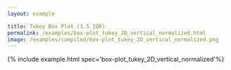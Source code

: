 ```yaml
---
layout: example

title: Tukey Box Plot (1.5 IQR)
permalink: /examples/box-plot_tukey_2D_vertical_normalized.html
image: /examples/compiled/box-plot_tukey_2D_vertical_normalized.png
---
```




{% include example.html spec='box-plot_tukey_2D_vertical_normalized'%}
